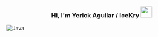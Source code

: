 <h3 align="center">
  Hi, I'm Yerick Aguilar / IceKry
  <img src="https://media0.giphy.com/media/v1.Y2lkPTc5MGI3NjExNXdycnJiYnppM3ZudzIxOWs1Zmp2OW5iYnU5djJhYXB3MXBsZWhxOSZlcD12MV9pbnRlcm5hbF9naWZfYnlfaWQmY3Q9cw/TZnb9yP17Mc9i/giphy.gif" height="30">
</h3>

![Java](https://img.shields.io/badge/java-%23ED8B00.svg?style=for-the-badge&logo=openjdk&logoColor=white)
